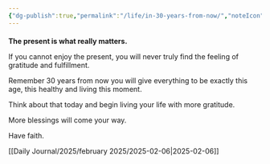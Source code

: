 ```yaml
---
{"dg-publish":true,"permalink":"/life/in-30-years-from-now/","noteIcon":"","created":"2025-02-02T17:16:33.223+01:00"}
---
```


#### 

**The present is what really matters.**

If you cannot enjoy the present, you will never truly find the feeling of gratitude and fulfillment.

Remember 30 years from now you will give everything to be exactly this age, this healthy and living this moment.

Think about that today and begin living your life with more gratitude.

More blessings will come your way.

Have faith.

[[Daily Journal/2025/february 2025/2025-02-06\|2025-02-06]]